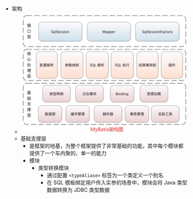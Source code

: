 - 架构
	- ![Mybatis三层架构](../assets/image_1703605464268_0.png)
	- 基础支撑层
		- 是框架的地基，为整个框架提供了非常基础的功能，其中每个模块都提供了一个车内聚的、单一的能力
		- 模块
			- 类型转换模块
				- 通过配置 `<typeAliase>` 标签为一个类定义一个别名
				- 在 SQL 模板绑定用户传入实参的场景中，模块会将 Java 类型数据转换为 JDBC 类型数据